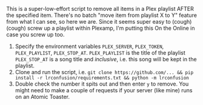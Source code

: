 This is a super-low-effort script to remove all items in a Plex playlist AFTER the specified item. There's no batch "move item from playlist X to Y" feature from what I can see, so here we are. Since it seems super easy to (cough) (cough) screw up a playlist within Plexamp, I'm putting this On the Online in case you screw up too.

1. Specify the environment variables `PLEX_SERVER`, `PLEX_TOKEN`, `PLEX_PLAYLIST`, `PLEX_STOP_AT`. `PLEX_PLAYLIST` is the title of the playlist `PLEX_STOP_AT` is a song title and *inclusive*, i.e. this song will be kept in the playlist.
2. Clone and run the script, i.e. `git clone https://github.com/... && pip install -r lrconfusion/requirements.txt && python -m lrconfusion`
3. Double check the number it spits out and then enter `y` to remove. You might need to make a couple of requests if your server (like mine) runs on an Atomic Toaster.